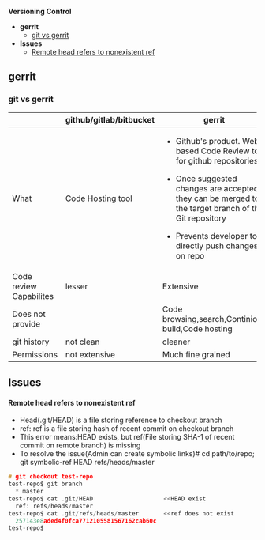 **Versioning Control**
- **gerrit**
  - [git vs gerrit](#vs)
- **Issues**
  - [Remote head refers to nonexistent ref](#rem)

## gerrit

<a name=vs></a>
### git vs gerrit

| | github/gitlab/bitbucket | gerrit |
| --- | --- | --- |
|What|Code Hosting tool|<ul><li>Github's product. Web based Code Review tool for github repositories</li></ul><ul><li>Once suggested changes are accepted, they can be merged to the target branch of the Git repository</li></ul><ul><li>Prevents developer to directly push changes on repo</li></ul>|
|Code review Capabilites|lesser|Extensive|
|Does not provide||Code browsing,search,Continious build,Code hosting|
|git history|not clean|cleaner|
|Permissions|not extensive|Much fine grained|

## Issues
<a name=rem></a>
#### Remote head refers to nonexistent ref
- Head(.git/HEAD) is a file storing reference to checkout branch
- ref: ref is a file storing hash of recent commit on checkout branch
- This error means:HEAD exists, but ref(File storing SHA-1 of recent commit on remote branch) is missing
- To resolve the issue(Admin can create symbolic links)# cd path/to/repo; git symbolic-ref HEAD refs/heads/master
```c
# git checkout test-repo
test-repo$ git branch
  * master
test-repo$ cat .git/HEAD                    <<HEAD exist
  ref: refs/heads/master
test-repo$ cat .git/refs/heads/master       <<ref does not exist
  257143e8aded4f0fca7712105581567162cab60c
test-repo$
```
